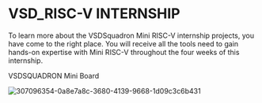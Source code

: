 # VSD_RISC-V INTERNSHIP

To learn more about the VSDSquadron Mini RISC-V internship projects, you have come to the right place. You will receive all the tools need to gain hands-on expertise with Mini RISC-V throughout the four weeks of this internship.





VSDSQUADRON Mini Board





![307096354-0a8e7a8c-3680-4139-9668-1d09c3c6b431](https://github.com/balaji-c7/VSD_RISC-V/assets/126571399/015c3776-3a29-4ea4-8dfd-415664f30c1d)
